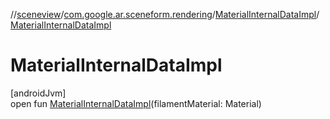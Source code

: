 //[sceneview](../../../index.md)/[com.google.ar.sceneform.rendering](../index.md)/[MaterialInternalDataImpl](index.md)/[MaterialInternalDataImpl](-material-internal-data-impl.md)

# MaterialInternalDataImpl

[androidJvm]\
open fun [MaterialInternalDataImpl](-material-internal-data-impl.md)(filamentMaterial: Material)
